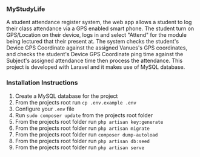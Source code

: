 ### MyStudyLife
A student attendance register system, the web app allows a student to log their class attendance via a GPS enabled smart phone. The student turn on GPS/Location on their device, logs in and select "Attend" for the module being lectured that their present at. The system checks the student's Device GPS Coordinate against the assigned Vanues's GPS coordinates, and checks the student's Device GPS Coordinate ping time against the Subject's assigned attendance time then process the attendance. This project is developed with Laravel and it makes use of MySQL database.

### Installation Instructions
1. Create a MySQL database for the project
2. From the projects root run `cp .env.example .env`
3. Configure your `.env` file
4. Run `sudo composer update` from the projects root folder
5. From the projects root folder run `php artisan key:generate`
6. From the projects root folder run `php artisan migrate`
7. From the projects root folder run `composer dump-autoload`
8. From the projects root folder run `php artisan db:seed`
9. From the projects root folder run `php artisan serve`
